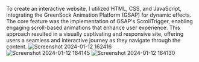 
To create an interactive website, I utilized HTML, CSS, and JavaScript, integrating the GreenSock Animation Platform (GSAP) for dynamic effects. The core feature was the implementation of GSAP's ScrollTrigger, enabling engaging scroll-based animations that enhance user experience. 
This approach resulted in a visually captivating and responsive site, offering users a seamless and interactive journey as they navigate through the content.
![Screenshot 2024-01-12 162416](https://github.com/poojahooda22/fanta-scroll-Animation/assets/91055527/a7c73f4c-4d79-40eb-9f97-8b7e73fde4f7)
![Screenshot 2024-01-12 164145](https://github.com/poojahooda22/fanta-scroll-Animation/assets/91055527/ed601e19-0487-4acc-9340-c231733eda1f)
![Screenshot 2024-01-12 164130](https://github.com/poojahooda22/fanta-scroll-Animation/assets/91055527/785b849f-0b97-44fe-a6f4-7942cbe3cd29)


